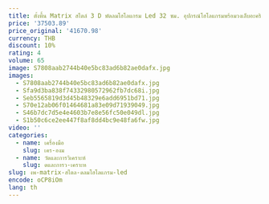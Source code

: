 ```yaml
---
title: ตั้งพื้น Matrix สไตล์ 3 D พัดลมโฮโลแกรม Led 32 ซม. อุปกรณ์โฮโลแกรมพร้อมวงเล็บอะคริลิคโฆษณาโฮโลแกรมโปรเจคเตอร์ 3d
price: '37503.89'
price_original: '41670.98'
currency: THB
discount: 10%
rating: 4
volume: 65
image: S7808aab2744b40e5bc83ad6b82ae0dafx.jpg
images:
  - S7808aab2744b40e5bc83ad6b82ae0dafx.jpg
  - Sfa9d3ba838f74332980572962fb7dc68i.jpg
  - Seb5565819d3d45b48329e6add6951bd71.jpg
  - S70e12ab06f01464681a83e09d71939049.jpg
  - S46b7dc7d5e4e4603b7e8e56fc50e049dl.jpg
  - S1b50c6ce2ee447f8af8dd4bc9e48fa6fw.jpg
video: ''
categories:
  - name: เครื่องมือ
    slug: เคร-องม
  - name: วัดและการวิเคราะห์
    slug: ดและการว-เคราะห
slug: งพ-matrix-สไตล-ดลมโฮโลแกรม-led
encode: oCP8iOm
lang: th
---
```

  